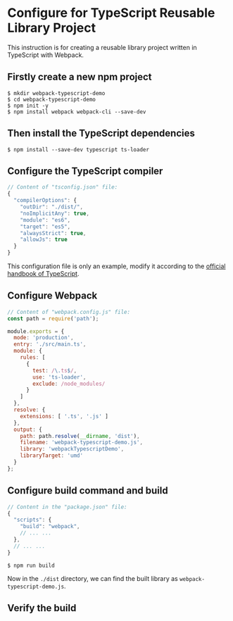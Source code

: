 # Configure for TypeScript Reusable Library Project
This instruction is for creating a reusable library project written in TypeScript with Webpack.

## Firstly create a new npm project

```shell
$ mkdir webpack-typescript-demo
$ cd webpack-typescript-demo
$ npm init -y
$ npm install webpack webpack-cli --save-dev
```

## Then install the TypeScript dependencies

```shell
$ npm install --save-dev typescript ts-loader
```

## Configure the TypeScript compiler

```javascript
// Content of "tsconfig.json" file:
{
  "compilerOptions": {
    "outDir": "./dist/",
    "noImplicitAny": true,
    "module": "es6",
    "target": "es5",
    "alwaysStrict": true,
    "allowJs": true
  }
}
```

This configuration file is only an example, modify it according to the [official handbook of TypeScript](https://www.typescriptlang.org/docs/handbook/compiler-options.html).

## Configure Webpack

```javascript
// Content of "webpack.config.js" file:
const path = require('path');

module.exports = {
  mode: 'production',
  entry: './src/main.ts',
  module: {
    rules: [
      {
        test: /\.ts$/,
        use: 'ts-loader',
        exclude: /node_modules/
      }
    ]
  },
  resolve: {
    extensions: [ '.ts', '.js' ]
  },
  output: {
    path: path.resolve(__dirname, 'dist'),
    filename: 'webpack-typescript-demo.js',
    library: 'webpackTypescriptDemo',
    libraryTarget: 'umd'
  }
};
```

## Configure build command and build

```javascript
// Content in the "package.json" file:
{
  "scripts": {
    "build": "webpack",
    // ... ...
  },
  // ... ...
}
```

```shell
$ npm run build
```

Now in the `./dist` directory, we can find the built library as `webpack-typescript-demo.js`.

## Verify the build
